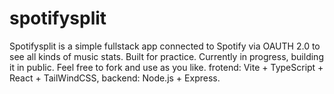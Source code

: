 # spotifysplit
Spotifysplit is a simple fullstack app connected to Spotify via OAUTH 2.0 to see all kinds of music stats. Built for practice. Currently in progress, building it in public. Feel free to fork and use as you like. 
frotend: Vite + TypeScript + React + TailWindCSS,
backend: Node.js + Express.




